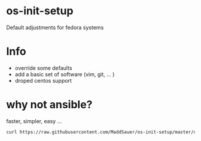 # os-init-setup
Default adjustments for fedora systems

# Info
 * override some defaults
 * add a basic set of software (vim, git, ... )
 * droped centos support

# why not ansible?
faster, simpler, easy ...
```bash
curl https://raw.githubusercontent.com/MaddSauer/os-init-setup/master/os-custom-setup.sh | sudo bash
```


